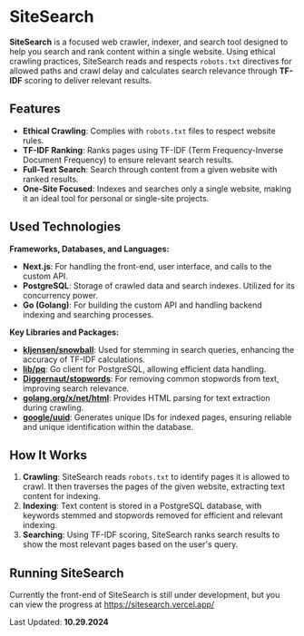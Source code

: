 # SiteSearch

**SiteSearch** is a focused web crawler, indexer, and search tool designed to help you search and rank content within a single website. Using ethical crawling practices, SiteSearch reads and respects `robots.txt` directives for allowed paths and crawl delay and calculates search relevance through **TF-IDF** scoring to deliver relevant results.

## Features

- **Ethical Crawling**: Complies with `robots.txt` files to respect website rules.
- **TF-IDF Ranking**: Ranks pages using TF-IDF (Term Frequency-Inverse Document Frequency) to ensure relevant search results.
- **Full-Text Search**: Search through content from a given website with ranked results.
- **One-Site Focused**: Indexes and searches only a single website, making it an ideal tool for personal or single-site projects.

## Used Technologies

**Frameworks, Databases, and Languages:**

- **Next.js**: For handling the front-end, user interface, and calls to the custom API.
- **PostgreSQL**: Storage of crawled data and search indexes. Utilized for its concurrency power.
- **Go (Golang)**: For building the custom API and handling backend indexing and searching processes.

**Key Libraries and Packages:**

- [**kljensen/snowball**](https://github.com/kljensen/snowball): Used for stemming in search queries, enhancing the accuracy of TF-IDF calculations.
- [**lib/pq**](https://github.com/lib/pq): Go client for PostgreSQL, allowing efficient data handling.
- [**Diggernaut/stopwords**](https://github.com/Diggernaut/stopwords): For removing common stopwords from text, improving search relevance.
- [**golang.org/x/net/html**](https://pkg.go.dev/golang.org/x/net/html): Provides HTML parsing for text extraction during crawling.
- [**google/uuid**](https://github.com/google/uuid): Generates unique IDs for indexed pages, ensuring reliable and unique identification within the database.

## How It Works

1. **Crawling**: SiteSearch reads `robots.txt` to identify pages it is allowed to crawl. It then traverses the pages of the given website, extracting text content for indexing.
2. **Indexing**: Text content is stored in a PostgreSQL database, with keywords stemmed and stopwords removed for efficient and relevant indexing.
3. **Searching**: Using TF-IDF scoring, SiteSearch ranks search results to show the most relevant pages based on the user's query.

## Running SiteSearch

Currently the front-end of SiteSearch is still under development, but you can view the progress at
https://sitesearch.vercel.app/

Last Updated: **10.29.2024**
